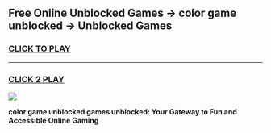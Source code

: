 
## Free Online Unblocked Games → color game unblocked → Unblocked Games
<h3>
<a href="https://premium.freeplayer.one?title=color_game_unblocked&ref=21F">CLICK TO PLAY</a></h3>
<hr>

<h3>
<a href="https://premium.freeplayer.one?title=color_game_unblocked&ref=21F">CLICK 2 PLAY</a>
  
</h3>

<a href="https://premium.freeplayer.one?title=color_game_unblocked&ref=21F/"><img src="https://clearcache.store/games.png"></a>


**color game unblocked games unblocked: Your Gateway to Fun and Accessible Online Gaming**
